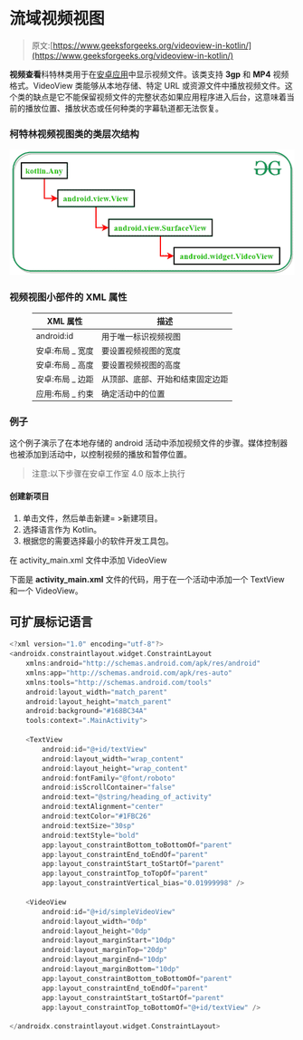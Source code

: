 # 流域视频视图

> 原文:[https://www.geeksforgeeks.org/videoview-in-kotlin/](https://www.geeksforgeeks.org/videoview-in-kotlin/)

**视频查看**科特林类用于在[安卓应用](https://www.geeksforgeeks.org/introduction-to-android-development/)中显示视频文件。该类支持 **3gp** 和 **MP4** 视频格式。VideoView 类能够从本地存储、特定 URL 或资源文件中播放视频文件。这个类的缺点是它不能保留视频文件的完整状态如果应用程序进入后台，这意味着当前的播放位置、播放状态或任何种类的字幕轨道都无法恢复。

### 柯特林视频视图类的类层次结构

![Diagram of Class hierarchy of VideoView class in Kotlin](img/f95ce60709055ff744ba838c23f31a30.png)

### 视频视图小部件的 XML 属性

<figure class="table">

| XML 属性 | 描述 |
| --- | --- |
| android:id | 用于唯一标识视频视图 |
| 安卓:布局 _ 宽度 | 要设置视频视图的宽度 |
| 安卓:布局 _ 高度 | 要设置视频视图的高度 |
| 安卓:布局 _ 边距 | 从顶部、底部、开始和结束固定边距 |
| 应用:布局 _ 约束 | 确定活动中的位置 |

</figure>

### 例子

这个例子演示了在本地存储的 android 活动中添加视频文件的步骤。媒体控制器也被添加到活动中，以控制视频的播放和暂停位置。

> 注意:以下步骤在安卓工作室 4.0 版本上执行

#### 创建新项目

1.  单击文件，然后单击新建= >新建项目。
2.  选择语言作为 Kotlin。
3.  根据您的需要选择最小的软件开发工具包。

在 activity_main.xml 文件中添加 VideoView

下面是 **activity_main.xml** 文件的代码，用于在一个活动中添加一个 TextView 和一个 VideoView。

## 可扩展标记语言

```kt
<?xml version="1.0" encoding="utf-8"?>
<androidx.constraintlayout.widget.ConstraintLayout
    xmlns:android="http://schemas.android.com/apk/res/android"
    xmlns:app="http://schemas.android.com/apk/res-auto"
    xmlns:tools="http://schemas.android.com/tools"
    android:layout_width="match_parent"
    android:layout_height="match_parent"
    android:background="#168BC34A"
    tools:context=".MainActivity">

    <TextView
        android:id="@+id/textView"
        android:layout_width="wrap_content"
        android:layout_height="wrap_content"
        android:fontFamily="@font/roboto"
        android:isScrollContainer="false"
        android:text="@string/heading_of_activity"
        android:textAlignment="center"
        android:textColor="#1FBC26"
        android:textSize="30sp"
        android:textStyle="bold"
        app:layout_constraintBottom_toBottomOf="parent"
        app:layout_constraintEnd_toEndOf="parent"
        app:layout_constraintStart_toStartOf="parent"
        app:layout_constraintTop_toTopOf="parent"
        app:layout_constraintVertical_bias="0.01999998" />

    <VideoView
        android:id="@+id/simpleVideoView"
        android:layout_width="0dp"
        android:layout_height="0dp"
        android:layout_marginStart="10dp"
        android:layout_marginTop="20dp"
        android:layout_marginEnd="10dp"
        android:layout_marginBottom="10dp"
        app:layout_constraintBottom_toBottomOf="parent"
        app:layout_constraintEnd_toEndOf="parent"
        app:layout_constraintStart_toStartOf="parent"
        app:layout_constraintTop_toBottomOf="@+id/textView" />

</androidx.constraintlayout.widget.ConstraintLayout>
```
